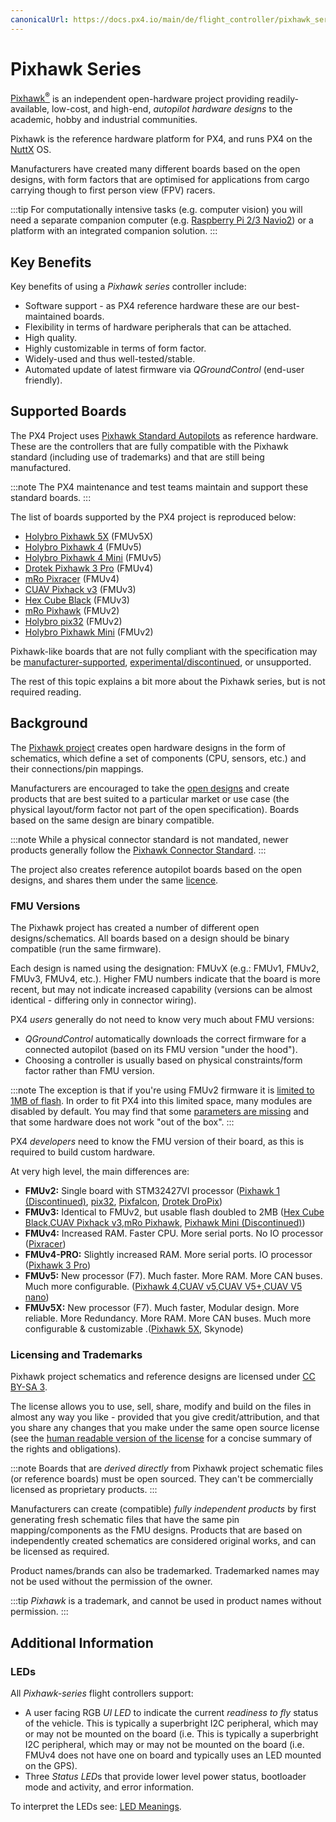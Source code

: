 ```yaml
---
canonicalUrl: https://docs.px4.io/main/de/flight_controller/pixhawk_series
---
```


# Pixhawk Series

[Pixhawk<sup>&reg;</sup>](https://pixhawk.org/) is an independent open-hardware project providing readily-available, low-cost, and high-end, *autopilot hardware designs* to the academic, hobby and industrial communities.

Pixhawk is the reference hardware platform for PX4, and runs PX4 on the [NuttX](https://nuttx.apache.org/) OS.

Manufacturers have created many different boards based on the open designs, with form factors that are optimised for applications from cargo carrying though to first person view (FPV) racers.

:::tip
For computationally intensive tasks (e.g. computer vision) you will need a separate companion computer (e.g. [Raspberry Pi 2/3 Navio2](../flight_controller/raspberry_pi_navio2.md)) or a platform with an integrated companion solution.
:::

## Key Benefits

Key benefits of using a *Pixhawk series* controller include:
* Software support - as PX4 reference hardware these are our best-maintained boards.
* Flexibility in terms of hardware peripherals that can be attached.
* High quality.
* Highly customizable in terms of form factor.
* Widely-used and thus well-tested/stable.
* Automated update of latest firmware via *QGroundControl* (end-user friendly).


<span id="recommended"></span>
## Supported Boards

The PX4 Project uses [Pixhawk Standard Autopilots](../flight_controller/autopilot_pixhawk_standard.md) as reference hardware. These are the controllers that are fully compatible with the Pixhawk standard (including use of trademarks) and that are still being manufactured.

:::note
The PX4 maintenance and test teams maintain and support these standard boards.
:::

The list of boards supported by the PX4 project is reproduced below:
* [Holybro Pixhawk 5X](../flight_controller/pixhawk5x.md) (FMUv5X)
* [Holybro Pixhawk 4](../flight_controller/pixhawk4.md) (FMUv5)
* [Holybro Pixhawk 4 Mini](../flight_controller/pixhawk4_mini.md) (FMUv5)
* [Drotek Pixhawk 3 Pro](../flight_controller/pixhawk3_pro.md) (FMUv4)
* [mRo Pixracer](../flight_controller/pixracer.md)  (FMUv4)
* [CUAV Pixhack v3](../flight_controller/pixhack_v3.md) (FMUv3)
* [Hex Cube Black](../flight_controller/pixhawk-2.md) (FMUv3)
* [mRo Pixhawk](../flight_controller/mro_pixhawk.md) (FMUv2)
* [Holybro pix32](../flight_controller/holybro_pix32.md) (FMUv2)
* [Holybro Pixhawk Mini](../flight_controller/pixhawk_mini.md) (FMUv2)

Pixhawk-like boards that are not fully compliant with the specification may be [manufacturer-supported](../flight_controller/autopilot_manufacturer_supported.md), [experimental/discontinued](../flight_controller/autopilot_experimental.md), or unsupported.

The rest of this topic explains a bit more about the Pixhawk series, but is not required reading.

## Background

The [Pixhawk project](https://pixhawk.org/) creates open hardware designs in the form of schematics, which define a set of components (CPU, sensors, etc.) and their connections/pin mappings.

Manufacturers are encouraged to take the [open designs](https://github.com/pixhawk/Hardware) and create products that are best suited to a particular market or use case (the physical layout/form factor not part of the open specification). Boards based on the same design are binary compatible.

:::note
While a physical connector standard is not mandated, newer products generally follow the [Pixhawk Connector Standard](https://pixhawk.org/pixhawk-connector-standard/).
:::

The project also creates reference autopilot boards based on the open designs, and shares them under the same [licence](#licensing-and-trademarks).

<span id="fmu_versions"></span>
### FMU Versions

The Pixhawk project has created a number of different open designs/schematics. All boards based on a design should be binary compatible (run the same firmware).

Each design is named using the designation: FMUvX (e.g.: FMUv1, FMUv2, FMUv3, FMUv4, etc.). Higher FMU numbers indicate that the board is more recent, but may not indicate increased capability (versions can be almost identical - differing only in connector wiring).

PX4 *users* generally do not need to know very much about FMU versions:
  - *QGroundControl* automatically downloads the correct firmware for a connected autopilot (based on its FMU version "under the hood").
  - Choosing a controller is usually based on physical constraints/form factor rather than FMU version.

:::note
The exception is that if you're using FMUv2 firmware it is [limited to 1MB of flash](../flight_controller/silicon_errata.md#fmuv2-pixhawk-silicon-errata). In order to fit PX4 into this limited space, many modules are disabled by default. You may find that some [parameters are missing](../advanced_config/parameters.md#missing) and that some hardware does not work "out of the box".
:::

PX4 *developers* need to know the FMU version of their board, as this is required to build custom hardware.

At very high level, the main differences are:

- **FMUv2:** Single board with STM32427VI processor ([Pixhawk 1 (Discontinued)](../flight_controller/pixhawk.md), [pix32](../flight_controller/holybro_pix32.md), [Pixfalcon](../flight_controller/pixfalcon.md), [Drotek DroPix](../flight_controller/dropix.md))
- **FMUv3:** Identical to FMUv2, but usable flash doubled to 2MB ([Hex Cube Black](../flight_controller/pixhawk-2.md),[CUAV Pixhack v3](../flight_controller/pixhack_v3.md),[mRo Pixhawk](../flight_controller/mro_pixhawk.md), [Pixhawk Mini (Discontinued)](../flight_controller/pixhawk_mini.md))
- **FMUv4:** Increased RAM. Faster CPU. More serial ports. No IO processor ([Pixracer](../flight_controller/pixracer.md))
- **FMUv4-PRO:** Slightly increased RAM. More serial ports. IO processor ([Pixhawk 3 Pro](../flight_controller/pixhawk3_pro.md))
- **FMUv5:** New processor (F7). Much faster. More RAM. More CAN buses. Much more configurable. ([Pixhawk 4](../flight_controller/pixhawk4.md),[CUAV v5](../flight_controller/cuav_v5.md),[CUAV V5+](../flight_controller/cuav_v5_plus.md),[CUAV V5 nano](../flight_controller/cuav_v5_nano.md))
- **FMUv5X:** New processor (F7). Much faster, Modular design. More reliable. More Redundancy. More RAM. More CAN buses. Much more configurable & customizable .([Pixhawk 5X](../flight_controller/pixhawk5x.md), Skynode)

<span id="licensing-and-trademarks"></span>
### Licensing and Trademarks

Pixhawk project schematics and reference designs are licensed under [CC BY-SA 3](https://creativecommons.org/licenses/by-sa/3.0/legalcode).

The license allows you to use, sell, share, modify and build on the files in almost any way you like - provided that you give credit/attribution, and that you share any changes that you make under the same open source license (see the [human readable version of the license](https://creativecommons.org/licenses/by-sa/3.0/) for a concise summary of the rights and obligations).

:::note
Boards that are *derived directly* from Pixhawk project schematic files (or reference boards) must be open sourced. They can't be commercially licensed as proprietary products.
:::

Manufacturers can create (compatible) *fully independent products* by first generating fresh schematic files that have the same pin mapping/components as the FMU designs. Products that are based on independently created schematics are considered original works, and can be licensed as required.

Product names/brands can also be trademarked. Trademarked names may not be used without the permission of the owner.

:::tip
*Pixhawk* is a trademark, and cannot be used in product names without permission.
:::

## Additional Information

### LEDs

All *Pixhawk-series* flight controllers support:
* A user facing RGB *UI LED* to indicate the current *readiness to fly* status of the vehicle. This is typically a superbright I2C peripheral, which may or may not be mounted on the board (i.e. This is typically a superbright I2C peripheral, which may or may not be mounted on the board (i.e. FMUv4 does not have one on board and typically uses an LED mounted on the GPS).
* Three *Status LED*s that provide lower level power status, bootloader mode and activity, and error information.

To interpret the LEDs see: [LED Meanings](../getting_started/led_meanings.md).
